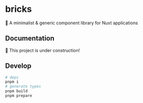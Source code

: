 # bricks

🧰 A minimalist &amp; generic component library for Nuxt applications

## Documentation

🚧 This project is under construction!

## Develop

```sh
# deps
pnpm i
# generate types
pnpm build
pnpm prepare
```
